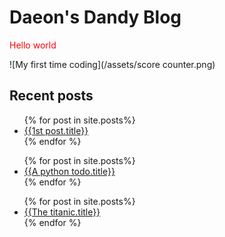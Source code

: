 # Daeon's Dandy Blog

<p style="color: red">Hello world</p>

![My first time coding](/assets/score counter.png)

## Recent posts
<ul>
{% for post in site.posts%}
<li>
<a href="/Blog{{post.url}}">{{1st post.title}}</a>
</li>
{% endfor %}
</ul>

<ul>
{% for post in site.posts%}
<li>
<a href="/Blog{{2023-10-4-second-post.url}}">{{A python todo.title}}</a>
</li>
{% endfor %}
</ul>
<ul>
{% for post in site.posts%}
<li>
<a href="/Blog{{2023-11-5-third-post.url}}">{{The titanic.title}}</a>
</li>
{% endfor %}
</ul>